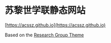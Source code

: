# 苏黎世学联静态网站
[https://acssz.github.io](https://acssz.github.io)

Based on the [Research Group Theme](https://github.com/wowchemy/starter-hugo-research-group)
